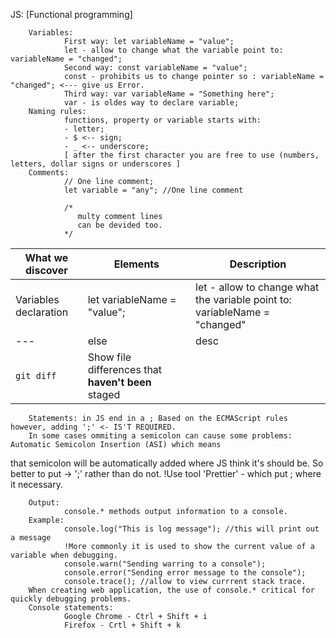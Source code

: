 JS: [Functional programming]

        Variables:
                First way: let variableName = "value";
                let - allow to change what the variable point to: variableName = "changed";
                Second way: const variableName = "value";
                const - prohibits us to change pointer so : variableName = "changed"; <--- give us Error.
                Third way: var variableName = "Something here";
                var - is oldes way to declare variable;
        Naming rules:
                functions, property or variable starts with:
                - letter;
                - $ <-- sign;
                - _ <-- underscore; 
                [ after the first character you are free to use (numbers, letters, dollar signs or underscores ]
        Comments:
                // One line comment;
                let variable = "any"; //One line comment

                /* 
                   multy comment lines
                   can be devided too.
                */


| What we discover | Elements |Description |
| --- | --- | ---|
| Variables declaration | let variableName = "value"; | let - allow to change what the variable point to: variableName = "changed" |
| --- | else | desc |
| `git diff` | Show file differences that **haven't been** staged |

        Statements: in JS end in a ; Based on the ECMAScript rules however, adding ';' <- IS'T REQUIRED.
        In some cases ommiting a semicolon can cause some problems: Automatic Semicolon Insertion (ASI) which means
 that semicolon will be automatically added where JS think it's should be. So better to put -> ';' rather than do not.
!Use tool 'Prettier' - which put ; where it necessary.

        Output:
                console.* methods output information to a console. 
        Example: 
                console.log("This is log message"); //this will print out a message 
                !More commonly it is used to show the current value of a variable when debugging.
                console.warn("Sending warring to a console");
                console.error("Sending error message to the console");
                console.trace(); //allow to view currrent stack trace.
        When creating web application, the use of console.* critical for quickly debugging problems.
        Console statements:
                Google Chrome - Ctrl + Shift + i
                Firefox - Crtl + Shift + k


